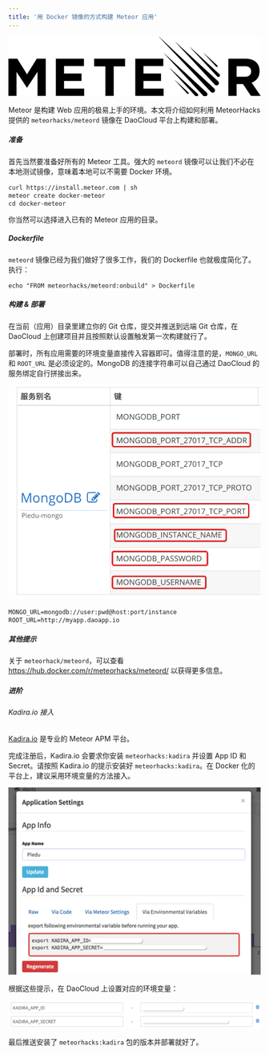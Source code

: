 ```yaml
---
title: '用 Docker 镜像的方式构建 Meteor 应用'
---
```


![Meteor](meteor-logo.png)

Meteor 是构建 Web 应用的极易上手的环境。本文将介绍如何利用 MeteorHacks 提供的 `meteorhacks/meteord` 镜像在 DaoCloud 平台上构建和部署。

##### 准备

首先当然要准备好所有的 Meteor 工具。强大的 `meteord` 镜像可以让我们不必在本地测试镜像，意味着本地可以不需要 Docker 环境。

```
curl https://install.meteor.com | sh
meteor create docker-meteor
cd docker-meteor
```

你当然可以选择进入已有的 Meteor 应用的目录。

##### Dockerfile

`meteord` 镜像已经为我们做好了很多工作，我们的 Dockerfile 也就极度简化了。执行：

```
echo "FROM meteorhacks/meteord:onbuild" > Dockerfile
```

##### 构建 & 部署

在当前（应用）目录里建立你的 Git 仓库，提交并推送到远端 Git 仓库，在 DaoCloud 上创建项目并且按照默认设置触发第一次构建就行了。

部署时，所有应用需要的环境变量直接传入容器即可。值得注意的是，`MONGO_URL` 和 `ROOT_URL` 是必须设定的。MongoDB 的连接字符串可以自己通过 DaoCloud 的服务绑定自行拼接出来。

![](mongo-url.png)

```
MONGO_URL=mongodb://user:pwd@host:port/instance
ROOT_URL=http://myapp.daoapp.io
```

##### 其他提示

关于 `meteorhack/meteord`，可以查看 https://hub.docker.com/r/meteorhacks/meteord/ 以获得更多信息。

##### 进阶

###### Kadira.io 接入

[Kadira.io](https://kadira.io) 是专业的 Meteor APM 平台。

完成注册后，Kadira.io 会要求你安装 `meteorhacks:kadira` 并设置 App ID 和 Secret。请按照 Kadira.io 的提示安装好 `meteorhacks:kadira`。在 Docker 化的平台上，建议采用环境变量的方法接入。

![kadira-env](kadira-env.png)

根据这些提示，在 DaoCloud 上设置对应的环境变量：

![daocloud-kadira-env](daocloud-kadira-env.png)

最后推送安装了 `meteorhacks:kadira` 包的版本并部署就好了。
